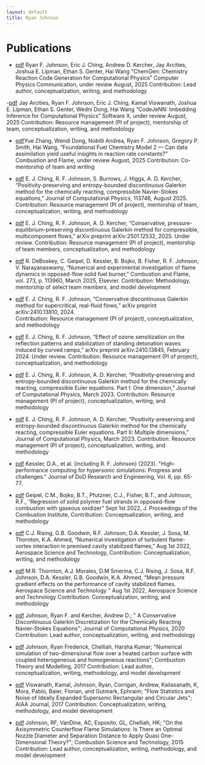 ```yaml
---
layout: default
title: Ryan Johnson
---
```


# Publications

- [pdf](pdfs/johnson2025_chemgen.pdf) Ryan F. Johnson, Eric J. Ching, Andrew D. Kercher, Jay Arcities, Joshua E. Lipman, Ethan S. Genter, Hai Wang “ChemGen: Chemistry Reaction Code Generation for Computational Physics” Computer Physics Communication, under review August, 2025
Contribution: Lead author, conceptualization, writing, and methodology

-[pdf](pdfs/johnson2025_chemgen.pdf) Jay Arcities, Ryan F. Johnson, Eric J. Ching, Kamal Viswanath, Joshua E. Lipman, Ethan S. Genter, Wedni Dong, Hai Wang “CodeJeNN: Imbedding Inference for Computational Physics” Software X, under review August, 2025
Contribution: Resource management (PI of project), mentorship of team, conceptualization, writing, and methodology

- [pdf](pdfs/johnson2025_chemgen.pdf)Yue Zhang, Wendi Dong, Nobilli Andrea, Ryan F. Johnson, Gregory P. Smith, Hai Wang,  “Foundational Fuel Chemistry Model 2 — Can data assimilation yield useful insights in reaction rate constants?” Combustion and Flame, under review August, 2025
Contribution: Co-mentorship of team and writing

- [pdf](pdfs/johnson2025_chemgen.pdf) E. J. Ching, R. F. Johnson, S. Burrows, J. Higgs, A. D. Kercher, “Positivity-preserving and entropy-bounded discontinuous Galerkin method for the chemically reacting, compressible Navier-Stokes equations,” Journal of Computational Physics, 113746, August 2025.  
Contribution: Resource management (PI of project), mentorship of team, conceptualization, writing, and methodology

- [pdf](pdfs/johnson2025_chemgen.pdf) E. J. Ching, R. F. Johnson, A. D. Kercher, “Conservative, pressure-equilibrium-preserving discontinuous Galerkin method for compressible, multicomponent flows,” arXiv preprint arXiv:2501.12532, 2025.  Under review.
Contribution: Resource management (PI of project), mentorship of team members, conceptualization, and  methodology

- [pdf](pdfs/johnson2025_chemgen.pdf) R. DeBoskey, C. Geipel, D. Kessler, B. Bojko, B. Fisher, R. F. Johnson, V. Narayanaswamy, “Numerical and experimental investigation of flame dynamics in opposed-flow solid fuel burner,” Combustion and Flame, vol. 273, p. 113960, March 2025, Elsevier.
Contribution: Methodology, mentorship of select team members, and model development

- [pdf](pdfs/johnson2025_chemgen.pdf) E. J. Ching, R. F. Johnson, “Conservative discontinuous Galerkin method for supercritical, real-fluid flows,” arXiv preprint arXiv:2410.13810, 2024.  
Contribution: Resource management (PI of project), conceptualization, and methodology

- [pdf](pdfs/johnson2025_chemgen.pdf) E. J. Ching, R. F. Johnson, “Effect of ozone sensitization on the reflection patterns and stabilization of standing detonation waves induced by curved ramps,” arXiv preprint arXiv:2410.13845, February 2024.  Under review.
Contribution: Resource management (PI of project), conceptualization, and methodology

- [pdf](pdfs/johnson2025_chemgen.pdf) E. J. Ching, R. F. Johnson, A. D. Kercher, “Positivity-preserving and entropy-bounded discontinuous Galerkin method for the chemically reacting, compressible Euler equations. Part I: One dimension,” Journal of Computational Physics, March 2023.
Contribution: Resource management (PI of project), conceptualization, writing, and methodology

- [pdf](pdfs/johnson2025_chemgen.pdf) E. J. Ching, R. F. Johnson, A. D. Kercher, “Positivity-preserving and entropy-bounded discontinuous Galerkin method for the chemically reacting, compressible Euler equations. Part II: Multiple dimensions,” Journal of Computational Physics, March 2023.
Contribution: Resource management (PI of project), conceptualization, writing, and methodology

- [pdf](pdfs/johnson2025_chemgen.pdf) Kessler, D.A., et al. (including R. F. Johnson) (2023). "High-performance computing for hypersonic simulations: Progress and challenges." Journal of DoD Research and Engineering, Vol. 6, pp. 65-77.

- [pdf](pdfs/johnson2025_chemgen.pdf) Geipel, C.M., Bojko, B.T., Pfutzner, C.J., Fisher, B.T., and Johnson, R.F., “Regression of solid polymer fuel strands in opposed-flow combustion with gaseous oxidizer” Sept 1st 2022,  J. Proceedings of the Combustion Institute, 
Contribution: Conceptualization, writing, and methodology

- [pdf](pdfs/johnson2025_chemgen.pdf) C.J. Rising, G.B. Goodwin, R.F. Johnson, D.A. Kessler, J. Sosa, M. Thornton, K.A. Ahmed, “Numerical investigation of turbulent flame-vortex interaction in premixed cavity stabilized flames,” Aug 1st 2022, Aerospace Science and Technology, 
Contribution: Conceptualization, writing, and methodology

- [pdf](pdfs/johnson2025_chemgen.pdf) M.R. Thornton, A.J. Morales, D.M Smerina, C.J. Rising, J. Sosa, R.F. Johnson, D.A. Kessler, G.B. Goodwin, K.A. Ahmed, “Mean pressure gradient effects on the performance of cavity stabilized flames. Aerospace Science and Technology ” Aug 1st 2022, Aerospace Science and Technology
Contribution: Conceptualization, writing, and methodology

- [pdf](pdfs/johnson2025_chemgen.pdf) Johnson, Ryan F. and Kercher, Andrew D.; " A Conservative Discontinuous Galerkin Discretization for the Chemically Reacting Navier-Stokes Equations"; Journal of Computational Physics, 2020 
Contribution: Lead author, conceptualization, writing, and methodology

- [pdf](pdfs/johnson2025_chemgen.pdf) Johnson, Ryan Frederick, Chelliah, Harsha Kumar; "Numerical simulation of two-dimensional flow over a heated carbon surface with coupled heterogeneous and homogeneous reactions"; Combustion Theory and Modelling, 2017 
Contribution: Lead author, conceptualization, writing, methodology, and model development

- [pdf](pdfs/johnson2025_chemgen.pdf) Viswanath, Kamal, Johnson, Ryan, Corrigan, Andrew, Kailasanath, K, Mora, Pablo, Baier, Florian, and Gutmark, Ephraim; "Flow Statistics and Noise of Ideally Expanded Supersonic Rectangular and Circular Jets"; AIAA Journal, 2017
Contribution: Conceptualization, writing, methodology, and model development
 
- [pdf](pdfs/johnson2025_chemgen.pdf) Johnson, RF, VanDine, AC, Esposito, GL, Chelliah, HK; "On the Axisymmetric Counterflow Flame Simulations: Is There an Optimal Nozzle Diameter and Separation Distance to Apply Quasi One-Dimensional Theory?"; Combustion Science and Technology, 2015 
Contribution: Lead author, conceptualization, writing, methodology, and model development
